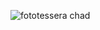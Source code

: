 ![fototessera chad](https://github.com/scarrone/andreascarrone/assets/46812754/64c4555e-e17e-4f64-a13a-112d0b2edd5d)
